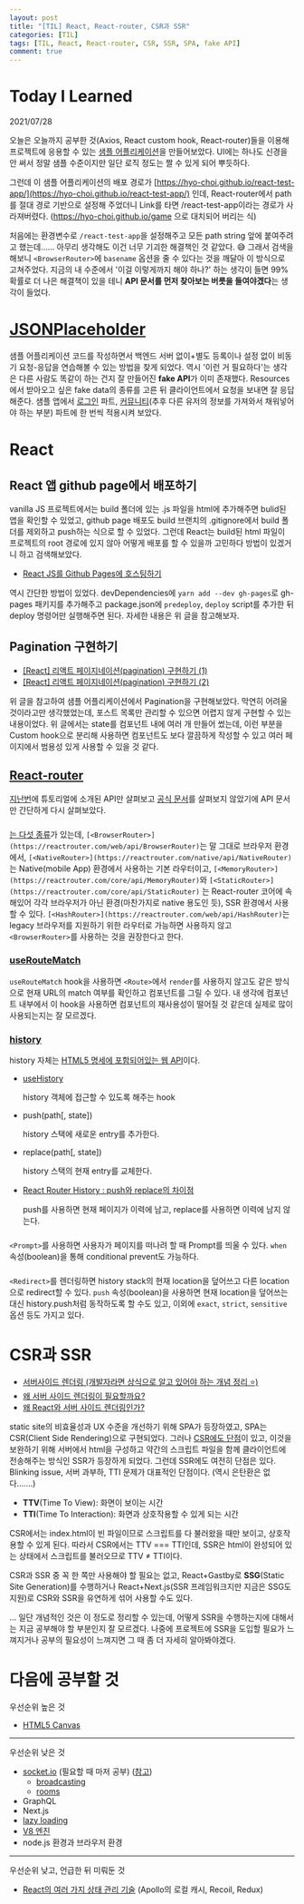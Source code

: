 ```yaml
---
layout: post
title: "[TIL] React, React-router, CSR과 SSR"
categories: [TIL]
tags: [TIL, React, React-router, CSR, SSR, SPA, fake API]
comment: true
---
```


# Today I Learned

2021/07/28

오늘은 오늘까지 공부한 것(Axios, React custom hook, React-router)들을 이용해 프로젝트에 응용할 수 있는 [샘플 어플리케이션](https://hyo-choi.github.io/react-test-app/)을 만들어보았다. UI에는 하나도 신경을 안 써서 정말 샘플 수준이지만 일단 로직 정도는 짤 수 있게 되어 뿌듯하다. 

그런데 이 샘플 어플리케이션의 배포 경로가 [https://hyo-choi.github.io/react-test-app/](https://hyo-choi.github.io/react-test-app/) 인데, React-router에서 path를 절대 경로 기반으로 설정해 주었더니 Link를 타면 /react-test-app이라는 경로가 사라져버렸다. (https://hyo-choi.github.io/game 으로 대치되어 버리는 식)

처음에는 환경변수로 `/react-test-app`을 설정해주고 모든 path string 앞에 붙여주려고 했는데…… 아무리 생각해도 이건 너무 기괴한 해결책인 것 같았다. 😅 그래서 검색을 해보니 `<BrowserRouter>`에 `basename` 옵션을 줄 수 있다는 것을 깨달아 이 방식으로 고쳐주었다. 지금의 내 수준에서 '이걸 이렇게까지 해야 하나?' 하는 생각이 들면 99% 확률로 더 나은 해결책이 있을 테니 **API 문서를 먼저 찾아보는 버릇을 들여야겠다**는 생각이 들었다.

# [JSONPlaceholder](https://jsonplaceholder.typicode.com/)

샘플 어플리케이션 코드를 작성하면서 백엔드 서버 없이+별도 등록이나 설정 없이 비동기 요청-응답을 연습해볼 수 있는 방법을 찾게 되었다. 역시 '이런 거 필요하다'는 생각은 다른 사람도 똑같이 하는 건지 잘 만들어진 **fake API**가 이미 존재했다. Resources에서 받아오고 싶은 fake data의 종류를 고른 뒤 클라이언트에서 요청을 보내면 잘 응답해준다. 샘플 앱에서 [로그인](https://github.com/hyo-choi/react-test-app/blob/378d568e60c09434178c75ccdd577c701d92b4db/src/component/LoginPage.tsx#L17) 파트, [커뮤니티](https://github.com/hyo-choi/react-test-app/blob/378d568e60c09434178c75ccdd577c701d92b4db/src/component/CommunityPage.jsx#L48)(추후 다른 유저의 정보를 가져와서 채워넣어야 하는 부분) 파트에 한 번씩 적용시켜 보았다.

# React

## React 앱 github page에서 배포하기

vanilla JS 프로젝트에서는 build 폴더에 있는 .js 파일을 html에 추가해주면 bulid된 앱을 확인할 수 있었고, github page 배포도 build 브랜치의 .gitignore에서 build 폴더를 제외하고 push하는 식으로 할 수 있었다. 그런데 React는 build된 html 파일이 프로젝트의 root 경로에 있지 않아 어떻게 배포를 할 수 있을까 고민하다 방법이 있겠거니 하고 검색해보았다.

- [React JS를 Github Pages에 호스팅하기](https://www.hohyeonmoon.com/blog/react-js-github-pages-deploy/)

역시 간단한 방법이 있었다. devDependencies에 `yarn add --dev gh-pages`로 gh-pages 패키지를 추가해주고 package.json에 `predeploy`, `deploy` script를 추가한 뒤 deploy 명령어만 실행해주면 된다. 자세한 내용은 위 글을 참고해보자.

## Pagination 구현하기

- [[React] 리액트 페이지네이션(pagination) 구현하기 (1)](https://chanhuiseok.github.io/posts/react-12/)
- [[React] 리액트 페이지네이션(pagination) 구현하기 (2)](https://chanhuiseok.github.io/posts/react-13/)

위 글을 참고하여 샘플 어플리케이션에서 Pagination을 구현해보았다. 막연히 어려울 것이라고만 생각했었는데, 포스트 목록만 관리할 수 있으면 어렵지 않게 구현할 수 있는 내용이었다. 위 글에서는 state를 컴포넌트 내에 여러 개 만들어 썼는데, 이런 부분을 Custom hook으로 분리해 사용하면 컴포넌트도 보다 깔끔하게 작성할 수 있고 여러 페이지에서 범용성 있게 사용할 수 있을 것 같다.

## [React-router](https://reactrouter.com/web/guides/quick-start)

[지난번](https://hyo-choi.github.io/til/2021/07/25/today-I-learned/)에 튜토리얼에 소개된 API만 살펴보고 [공식 문서](https://reactrouter.com/web/guides/quick-start)를 살펴보지 않았기에 API 문서만 간단하게 다시 살펴보았다. 

### <Router>

[<Router>는 다섯 종류](https://reactrouter.com/core/api/Router)가 있는데, `[<BrowserRouter>](https://reactrouter.com/web/api/BrowserRouter)`는 말 그대로 브라우저 환경에서, `[<NativeRouter>](https://reactrouter.com/native/api/NativeRouter)` 는 Native(mobile App) 환경에서 사용하는 기본 라우터이고, `[<MemoryRouter>](https://reactrouter.com/core/api/MemoryRouter)`와 `[<StaticRouter>](https://reactrouter.com/core/api/StaticRouter)` 는 React-router 코어에 속해있어 각각 브라우저가 아닌 환경(마찬가지로 native 용도인 듯), SSR 환경에서 사용할 수 있다. `[<HashRouter>](https://reactrouter.com/web/api/HashRouter)`는 legacy 브라우저를 지원하기 위한 라우터로 가능하면 사용하지 않고 `<BrowserRouter>`를 사용하는 것을 권장한다고 한다.

### [useRouteMatch](https://reactrouter.com/web/api/Hooks/useroutematch)

`useRouteMatch` hook을 사용하면 `<Route>`에서 `render`를 사용하지 않고도 같은 방식으로 현재 URL의 match 여부를 확인하고 컴포넌트를 그릴 수 있다. 내 생각에 컴포넌트 내부에서 이 hook을 사용하면 컴포넌트의 재사용성이 떨어질 것 같은데 실제로 많이 사용되는지는 잘 모르겠다.

### [history](https://reactrouter.com/web/api/history)

history 자체는 [HTML5 명세에 포함되어있는 웹 API](https://developer.mozilla.org/ko/docs/Web/API/History_API)이다.

- [useHistory](https://reactrouter.com/web/api/Hooks/usehistory)

    history 객체에 접근할 수 있도록 해주는 hook

- push(path[, state])

    history 스택에 새로운 entry를 추가한다.

- replace(path[, state])

    history 스택의 현재 entry를 교체한다.

- [React Router History : push와 replace의 차이점](https://velog.io/@gwak2837/React-Router-History-push%EC%99%80-replace%EC%9D%98-%EC%B0%A8%EC%9D%B4%EC%A0%90)

    push를 사용하면 현재 페이지가 이력에 남고, replace를 사용하면 이력에 남지 않는다.

### [<Prompt>](https://reactrouter.com/core/api/Prompt)

`<Prompt>`를 사용하면 사용자가 페이지를 떠나려 할 때 Prompt를 띄울 수 있다. `when` 속성(boolean)을 통해 conditional prevent도 가능하다.

### [<Redirect>](https://reactrouter.com/web/api/Redirect)

`<Redirect>`를 렌더링하면 history stack의 현재 location을 덮어쓰고 다른 location으로 redirect할 수 있다. `push` 속성(boolean)을 사용하면 현재 location을 덮어쓰는 대신 history.push처럼 동작하도록 할 수도 있고, 이외에 `exact`, `strict`, `sensitive` 옵션 등도 가지고 있다.

# CSR과 SSR

- [서버사이드 렌더링 (개발자라면 상식으로 알고 있어야 하는 개념 정리 ⭐️)](https://www.youtube.com/watch?v=iZ9csAfU5Os)
- [왜 서버 사이드 렌더링이 필요할까요?](https://donggyu9410.medium.com/%EC%99%9C-%EC%84%9C%EB%B2%84-%EC%82%AC%EC%9D%B4%EB%93%9C-%EB%A0%8C%EB%8D%94%EB%A7%81%EC%9D%B4-%ED%95%84%EC%9A%94%ED%95%A0%EA%B9%8C%EC%9A%94-eb41a594f94b)
- [왜 React와 서버 사이드 렌더링인가?](https://subicura.com/2016/06/20/server-side-rendering-with-react.html)

static site의 비효율성과 UX 수준을 개선하기 위해 SPA가 등장하였고, SPA는 CSR(Client Side Rendering)으로 구현되었다. 그러나 [CSR에도 단점](https://hyo-choi.github.io/til/2021/07/27/today-I-learned/#spa)이 있고, 이것을 보완하기 위해 서버에서 html을 구성하고 약간의 스크립트 파일을 함께 클라이언트에 전송해주는 방식인 SSR가 등장하게 되었다. 그런데 SSR에도 여전히 단점은 있다. Blinking issue, 서버 과부하, TTI 문제가 대표적인 단점이다. (역시 은탄환은 없다…….)

- **TTV**(Time To View): 화면이 보이는 시간
- **TTI**(Time To Interaction): 화면과 상호작용할 수 있게 되는 시간

CSR에서는 index.html이 빈 파일이므로 스크립트를 다 불러왔을 때만 보이고, 상호작용할 수 있게 된다. 따라서 CSR에서는 TTV === TTI인데, SSR은 html이 완성되어 있는 상태에서 스크립트를 불러오므로 TTV ≠ TTI이다.

CSR과 SSR 중 꼭 한 쪽만 사용해야 할 필요는 없고, React+Gastby로 **SSG**(Static Site Generation)를 수행하거나 React+Next.js(SSR 프레임워크지만 지금은 SSG도 지원)로 CSR와 SSR을 유연하게 섞어 사용할 수도 있다.

… 일단 개념적인 것은 이 정도로 정리할 수 있는데, 어떻게 SSR을 수행하는지에 대해서는 지금 공부해야 할 부분인지 잘 모르겠다. 나중에 프로젝트에 SSR을 도입할 필요가 느껴지거나 공부의 필요성이 느껴지면 그 때 좀 더 자세히 알아봐야겠다.

# 다음에 공부할 것

우선순위 높은 것

- [HTML5 Canvas](https://velog.io/@mokyoungg/React-React%EC%97%90%EC%84%9C-Canvas-%EC%82%AC%EC%9A%A9%ED%95%98%EA%B8%B0%EB%A7%88%EC%9A%B0%EC%8A%A4-%EA%B7%B8%EB%A6%AC%EA%B8%B0)

---

우선순위 낮은 것

- [socket.io](http://socket.io/) (필요할 때 마저 공부) ([참고](https://poiemaweb.com/nodejs-socketio))
    - [broadcasting](https://socket.io/docs/v4/broadcasting-events/)
    - [rooms](https://socket.io/docs/v4/rooms/)
- GraphQL
- Next.js
- [lazy loading](https://helloinyong.tistory.com/297)
- [V8 엔진](https://helloinyong.tistory.com/290?category=832499)
- node.js 환경과 브라우저 환경

---

우선순위 낮고, 언급한 뒤 미뤄둔 것

- [React의 여러 가지 상태 관리 기술](https://hyo-choi.github.io/til/2021/07/27/today-I-learned/#%EC%98%A4%EB%8A%98-%EB%B0%9C%EA%B2%AC%ED%95%9C-%EA%B2%83) (Apollo의 로컬 캐시, Recoil, Redux)
